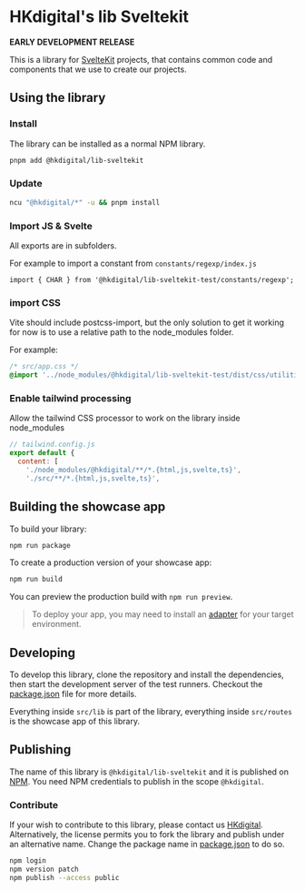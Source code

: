 # HKdigital's lib Sveltekit

**EARLY DEVELOPMENT RELEASE**

This is a library for [SvelteKit](https://svelte.dev/) projects, that contains common code and components that we use to create our projects. 

## Using the library

### Install

The library can be installed as a normal NPM library.

```bash
pnpm add @hkdigital/lib-sveltekit
```

### Update

```bash
ncu "@hkdigital/*" -u && pnpm install
```

### Import JS & Svelte

All exports are in subfolders.

For example to import a constant from `constants/regexp/index.js`

```svelte
import { CHAR } from '@hkdigital/lib-sveltekit-test/constants/regexp';
```

### import CSS

Vite should include postcss-import, but the only solution to get it working for now is to use a relative path to the node_modules folder.

For example:

```css
/* src/app.css */
@import '../node_modules/@hkdigital/lib-sveltekit-test/dist/css/utilities.postcss';
```

### Enable tailwind processing

Allow the tailwind CSS processor to work on the library inside node_modules

```js
// tailwind.config.js
export default {
  content: [
    './node_modules/@hkdigital/**/*.{html,js,svelte,ts}',
    './src/**/*.{html,js,svelte,ts}',
```

## Building the showcase app

To build your library:

```bash
npm run package
```

To create a production version of your showcase app:

```bash
npm run build
```

You can preview the production build with `npm run preview`.

> To deploy your app, you may need to install an [adapter](https://svelte.dev/docs/kit/adapters) for your target environment.

## Developing

To develop this library, clone the repository and install the dependencies, then start the development server of the test runners. Checkout the [package.json](./package.json) file for more details.

Everything inside `src/lib` is part of the library, everything inside `src/routes` is the showcase app of this library.

## Publishing

The name of this library is `@hkdigital/lib-sveltekit` and it is published on [NPM](https://npmjs.com). You need NPM credentials to publish in the scope `@hkdigital`. 

### Contribute
If your wish to contribute to this library, please contact us [HKdigital](https://hkdigital.nl/contact). Alternatively, the license permits you to fork the library and publish under an alternative name. Change the package name in [package.json](./package.json) to do so.

```bash
npm login
npm version patch
npm publish --access public
```
